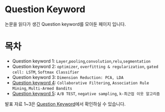 # Question Keyword

논문을 읽다가 생긴 Question keyword를 모아둔 페이지 입니다.  

# 목차
* Question keyword 1: `Layer`,`pooling`,`convolution`,`relu`,`segmentation`  
* Question keyword 2: `optimizer`, `overfitting & regularization`, `gated cell: LSTM`, `Softmax Classifier`  
* Question keyword 3: `Dimension Reduction: PCA, LDA`  
* [Question keyword 4](https://github.com/seovalue/deep-learning-paper-study/blob/master/Question_keyword/Question%20keyword%204.md): `Collaborative Filtering`, `Association Rule Mining`, `Multi-Armed Bandits`   
* [Question keyword 5](https://github.com/seovalue/deep-learning-paper-study/blob/master/Question_keyword/Question%20keyword%205.md): `A/B TEST`, `negative sampling`, `k-최근접 이웃 알고리즘`   


발표 자료 1~3은 [Question Keyword](https://www.notion.so/valuecoding/be2252fe79ef4f2f9530ccdbce8c5b69)에서 확인하실 수 있습니다.
